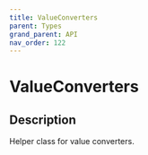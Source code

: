 ```yaml
---
title: ValueConverters
parent: Types
grand_parent: API
nav_order: 122
---
```


# ValueConverters

## Description

Helper class for value converters.

